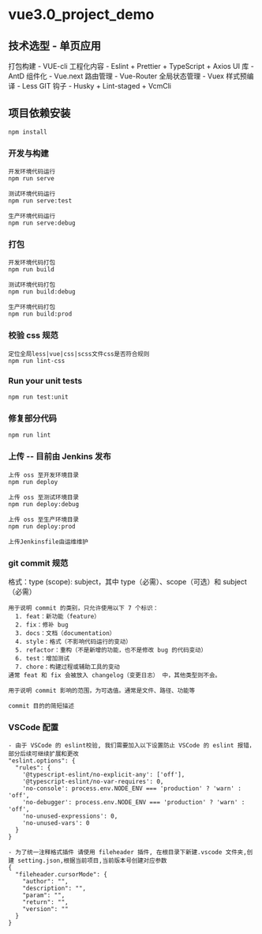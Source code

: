 # vue3.0_project_demo

## 技术选型 - 单页应用

打包构建 - VUE-cli 工程化内容 - Eslint + Prettier + TypeScript + Axios UI 库 - AntD 组件化 - Vue.next 路由管理 - Vue-Router 全局状态管理 - Vuex 样式预编译 - Less GIT 钩子 - Husky + Lint-staged + VcmCli

## 项目依赖安装

```install
npm install
```

### 开发与构建

```serve
开发环境代码运行
npm run serve

测试环境代码运行
npm run serve:test

生产环境代码运行
npm run serve:debug
```

### 打包

```build
开发环境代码打包
npm run build

测试环境代码打包
npm run build:debug

生产环境代码打包
npm run build:prod
```

### 校验 css 规范

```lint css
定位全局less|vue|css|scss文件css是否符合规则
npm run lint-css
```

### Run your unit tests

```unit
npm run test:unit
```

### 修复部分代码

```lint
npm run lint
```

### 上传 -- 目前由 Jenkins 发布

```deploy
上传 oss 至开发环境目录
npm run deploy

上传 oss 至测试环境目录
npm run deploy:debug

上传 oss 至生产环境目录
npm run deploy:prod

上传Jenkinsfile由运维维护
```

### git commit 规范

格式：type (scope): subject，其中 type（必需）、scope（可选）和 subject（必需）

```type
用于说明 commit 的类别，只允许使用以下 7 个标识：
  1. feat：新功能（feature）
  2. fix：修补 bug
  3. docs：文档（documentation）
  4. style：格式（不影响代码运行的变动）
  5. refactor：重构（不是新增的功能，也不是修改 bug 的代码变动）
  6. test：增加测试
  7. chore：构建过程或辅助工具的变动
通常 feat 和 fix 会被放入 changelog（变更日志） 中，其他类型则不会。
```

```scope
用于说明 commit 影响的范围，为可选值。通常是文件、路径、功能等
```

```subject
commit 目的的简短描述
```

### VSCode 配置

```vscode
- 由于 VSCode 的 eslint校验, 我们需要加入以下设置防止 VSCode 的 eslint 报错，部分后续可继续扩展和更改
"eslint.options": {
  "rules": {
    '@typescript-eslint/no-explicit-any': ['off'],
    '@typescript-eslint/no-var-requires': 0,
    'no-console': process.env.NODE_ENV === 'production' ? 'warn' : 'off',
    'no-debugger': process.env.NODE_ENV === 'production' ? 'warn' : 'off',
    'no-unused-expressions': 0,
    'no-unused-vars': 0
  }
}

- 为了统一注释格式插件 请使用 fileheader 插件, 在根目录下新建.vscode 文件夹,创建 setting.json,根据当前项目,当前版本号创建对应参数
{
  "fileheader.cursorMode": {
    "author": "",
    "description": "",
    "param": "",
    "return": "",
    "version": ""
  }
}
```
